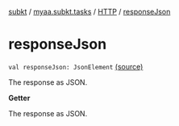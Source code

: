 [subkt](../../index.md) / [myaa.subkt.tasks](../index.md) / [HTTP](index.md) / [responseJson](./response-json.md)

# responseJson

`val responseJson: JsonElement` [(source)](https://github.com/Myaamori/SubKt/blob/0.1.19/src/main/kotlin/myaa/subkt/tasks/tasks.kt#L1479)

The response as JSON.

**Getter**

The response as JSON.

